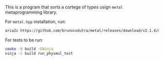 This is a program that sorts a cortege of types usign `metal` metaprogramming library.

For `metal.hpp` installation, run:

```bash
aria2c https://github.com/brunocodutra/metal/releases/download/v2.1.4/metal.hpp -d includes/
```

For tests to be run:

```bash
cmake -B build -GNinja
ninja -C build run_physmul_test
```

